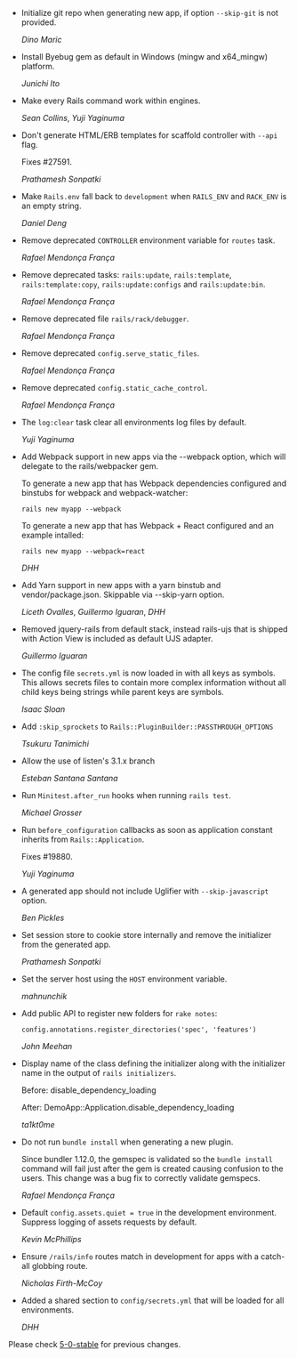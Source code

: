 *   Initialize git repo when generating new app, if option `--skip-git`
    is not provided.

    *Dino Maric*

*   Install Byebug gem as default in Windows (mingw and x64_mingw) platform.

    *Junichi Ito*

*   Make every Rails command work within engines.

    *Sean Collins*, *Yuji Yaginuma*

*   Don't generate HTML/ERB templates for scaffold controller with `--api` flag.

    Fixes #27591.

    *Prathamesh Sonpatki*

*   Make `Rails.env` fall back to `development` when `RAILS_ENV` and `RACK_ENV` is an empty string.

    *Daniel Deng*

*   Remove deprecated `CONTROLLER` environment variable for `routes` task.

    *Rafael Mendonça França*

*   Remove deprecated tasks: `rails:update`, `rails:template`, `rails:template:copy`,
    `rails:update:configs` and `rails:update:bin`.

    *Rafael Mendonça França*

*   Remove deprecated file `rails/rack/debugger`.

    *Rafael Mendonça França*

*   Remove deprecated `config.serve_static_files`.

    *Rafael Mendonça França*

*   Remove deprecated `config.static_cache_control`.

    *Rafael Mendonça França*

*   The `log:clear` task clear all environments log files by default.

    *Yuji Yaginuma*

*   Add Webpack support in new apps via the --webpack option, which will delegate to the rails/webpacker gem.

    To generate a new app that has Webpack dependencies configured and binstubs for webpack and webpack-watcher:

      `rails new myapp --webpack`

    To generate a new app that has Webpack + React configured and an example intalled:

      `rails new myapp --webpack=react`

    *DHH*

*   Add Yarn support in new apps with a yarn binstub and vendor/package.json. Skippable via --skip-yarn option.

    *Liceth Ovalles*, *Guillermo Iguaran*, *DHH*

*   Removed jquery-rails from default stack, instead rails-ujs that is shipped
    with Action View is included as default UJS adapter.

    *Guillermo Iguaran*

*   The config file `secrets.yml` is now loaded in with all keys as symbols.
    This allows secrets files to contain more complex information without all
    child keys being strings while parent keys are symbols.

    *Isaac Sloan*

*   Add `:skip_sprockets` to `Rails::PluginBuilder::PASSTHROUGH_OPTIONS`

    *Tsukuru Tanimichi*

*   Allow the use of listen's 3.1.x branch

    *Esteban Santana Santana*

*   Run `Minitest.after_run` hooks when running `rails test`.

    *Michael Grosser*

*   Run `before_configuration` callbacks as soon as application constant
    inherits from `Rails::Application`.

    Fixes #19880.

    *Yuji Yaginuma*

*   A generated app should not include Uglifier with `--skip-javascript` option.

    *Ben Pickles*

*   Set session store to cookie store internally and remove the initializer from
    the generated app.

    *Prathamesh Sonpatki*

*   Set the server host using the `HOST` environment variable.

    *mahnunchik*

*   Add public API to register new folders for `rake notes`:

        config.annotations.register_directories('spec', 'features')

    *John Meehan*

*   Display name of the class defining the initializer along with the initializer
    name in the output of `rails initializers`.

    Before:
        disable_dependency_loading

    After:
        DemoApp::Application.disable_dependency_loading

    *ta1kt0me*

*   Do not run `bundle install` when generating a new plugin.

    Since bundler 1.12.0, the gemspec is validated so the `bundle install`
    command will fail just after the gem is created causing confusion to the
    users. This change was a bug fix to correctly validate gemspecs.

    *Rafael Mendonça França*

*   Default `config.assets.quiet = true` in the development environment. Suppress
    logging of assets requests by default.

    *Kevin McPhillips*

*   Ensure `/rails/info` routes match in development for apps with a catch-all globbing route.

    *Nicholas Firth-McCoy*

*   Added a shared section to `config/secrets.yml` that will be loaded for all environments.

    *DHH*

Please check [5-0-stable](https://github.com/rails/rails/blob/5-0-stable/railties/CHANGELOG.md) for previous changes.
